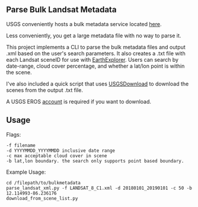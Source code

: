 ## Parse Bulk Landsat Metadata

USGS conveniently hosts a bulk metadata service located [here](https://www.usgs.gov/land-resources/nli/landsat/bulk-metadata-service).

Less conveniently, you get a large metadata file with no way to parse it.

This project implements a CLI to parse the bulk metadata files and output .xml
based on the user's search parameters. It also creates a .txt file with each Landsat sceneID
for use with [EarthExplorer](https://earthexplorer.usgs.gov/). Users can search by date-range, cloud cover percentage, and 
whether a lat/lon point is within the scene.

I've also included a quick script that uses [USGSDownload](https://github.com/lucaslamounier/USGSDownload/) to
download the scenes from the output .txt file.

A USGS EROS [account](https://ers.cr.usgs.gov/login/) is required if you want to download.

## Usage

Flags:

```
-f filename 
-d YYYYMMDD_YYYYMMDD inclusive date range 
-c max acceptable cloud cover in scene
-b lat,lon boundary. the search only supports point based boundary.

```

Example Usage:

```commandline
cd /filepath/to/bulkmetadata
parse_landsat_xml.py -f LANDSAT_8_C1.xml -d 20180101_20190101 -c 50 -b 12.114993-86.236176
download_from_scene_list.py
```
